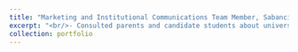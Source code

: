 ```yaml
---
title: "Marketing and Institutional Communications Team Member, Sabancı University (June-August 2024)"
excerpt: "<br/>- Consulted parents and candidate students about university preferences<br/> - Organized campus tours and presentations for high-schools visiting the university<br/><img src='/images/8.jpeg' width='200' height='300'><br/>"
collection: portfolio
---
```

